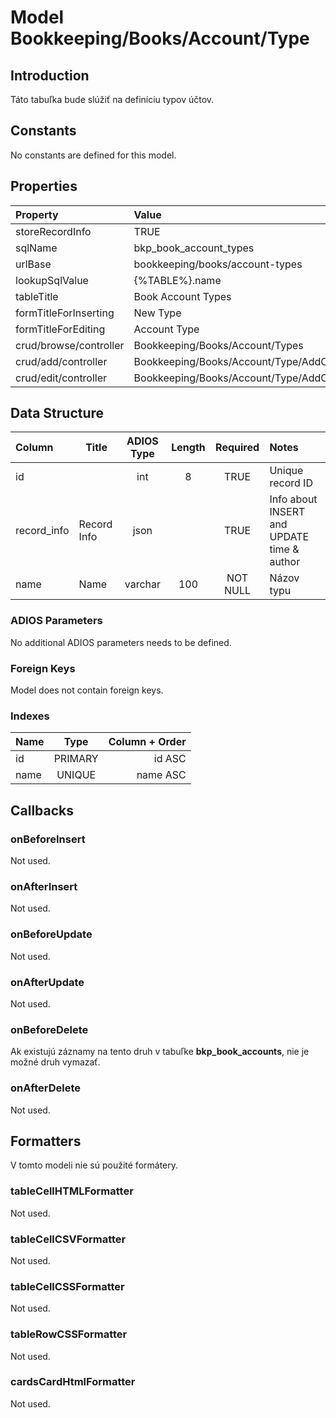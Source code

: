 # Model Bookkeeping/Books/Account/Type

## Introduction

Táto tabuľka bude slúžiť na definíciu typov účtov.

## Constants

No constants are defined for this model.

## Properties

| Property               | Value                                    |
| :--------------------- | :--------------------------------------- |
| storeRecordInfo        | TRUE                                     |
| sqlName                | bkp_book_account_types                   |
| urlBase                | bookkeeping/books/account-types          |
| lookupSqlValue         | {%TABLE%}.name                           |
| tableTitle             | Book Account Types                       |
| formTitleForInserting  | New Type                                 |
| formTitleForEditing    | Account Type                             |
| crud/browse/controller | Bookkeeping/Books/Account/Types          |
| crud/add/controller    | Bookkeeping/Books/Account/Type/AddOrEdit |
| crud/edit/controller   | Bookkeeping/Books/Account/Type/AddOrEdit |

## Data Structure

| Column      | Title       | ADIOS Type | Length | Required | Notes                                      |
| :---------- | ----------- | :--------: | :----: | :------: | :----------------------------------------- |
| id          |             |    int     |   8    |   TRUE   | Unique record ID                           |
| record_info | Record Info |    json    |        |   TRUE   | Info about INSERT and UPDATE time & author |
| name        | Name        |  varchar   |  100   | NOT NULL | Názov typu                                 |

### ADIOS Parameters

No additional ADIOS parameters needs to be defined.

### Foreign Keys

Model does not contain foreign keys.

### Indexes

| Name            |  Type   |      Column + Order |
| :-------------- | :-----: | ------------------: |
| id              | PRIMARY |              id ASC |
| name            | UNIQUE  |            name ASC |

## Callbacks

### onBeforeInsert

Not used.

### onAfterInsert

Not used.

### onBeforeUpdate

Not used.

### onAfterUpdate

Not used.

### onBeforeDelete

Ak existujú záznamy na tento druh v tabuľke **bkp_book_accounts**, nie je možné druh vymazať.

### onAfterDelete

Not used.

## Formatters

V tomto modeli nie sú použité formátery.

### tableCellHTMLFormatter

Not used.

### tableCellCSVFormatter

Not used.

### tableCellCSSFormatter

Not used.

### tableRowCSSFormatter

Not used.

### cardsCardHtmlFormatter

Not used.
